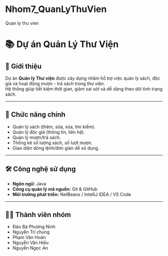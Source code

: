 # Nhom7_QuanLyThuVien

Quan ly thu vien
# 📚 Dự án Quản Lý Thư Viện

## 📖 Giới thiệu
Dự án **Quản lý Thư viện** được xây dựng nhằm hỗ trợ việc quản lý sách, độc giả và hoạt động mượn - trả sách trong thư viện.  
Hệ thống giúp tiết kiệm thời gian, giảm sai sót và dễ dàng theo dõi tình trạng sách.

---

## 🎯 Chức năng chính
- Quản lý sách (thêm, sửa, xóa, tìm kiếm).
- Quản lý độc giả (thông tin, liên hệ).
- Quản lý mượn/trả sách.
- Thống kê số lượng sách, số lượt mượn.
- Giao diện dòng lệnh/đơn giản dễ sử dụng.

---

## 🛠️ Công nghệ sử dụng
- **Ngôn ngữ:** Java  
- **Công cụ quản lý mã nguồn:** Git & GitHub  
- **Môi trường phát triển:** NetBeans / IntelliJ IDEA / VS Code  

---

## 👨‍💻 Thành viên nhóm
- Đào Bá Phương Ninh
- Nguyễn Trí chung
- Phạm Văn Hoàn
- Nguyễn Văn Hiếu
- Nguyễn Ngọc An
